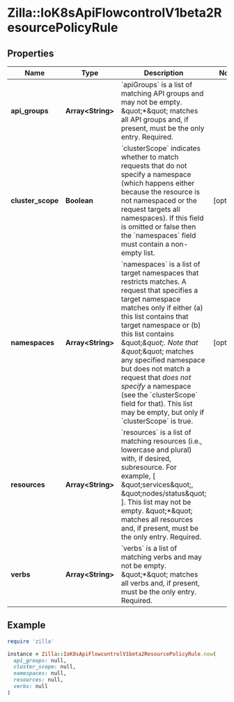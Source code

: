 # Zilla::IoK8sApiFlowcontrolV1beta2ResourcePolicyRule

## Properties

| Name | Type | Description | Notes |
| ---- | ---- | ----------- | ----- |
| **api_groups** | **Array&lt;String&gt;** | &#x60;apiGroups&#x60; is a list of matching API groups and may not be empty. \&quot;*\&quot; matches all API groups and, if present, must be the only entry. Required. |  |
| **cluster_scope** | **Boolean** | &#x60;clusterScope&#x60; indicates whether to match requests that do not specify a namespace (which happens either because the resource is not namespaced or the request targets all namespaces). If this field is omitted or false then the &#x60;namespaces&#x60; field must contain a non-empty list. | [optional] |
| **namespaces** | **Array&lt;String&gt;** | &#x60;namespaces&#x60; is a list of target namespaces that restricts matches.  A request that specifies a target namespace matches only if either (a) this list contains that target namespace or (b) this list contains \&quot;*\&quot;.  Note that \&quot;*\&quot; matches any specified namespace but does not match a request that _does not specify_ a namespace (see the &#x60;clusterScope&#x60; field for that). This list may be empty, but only if &#x60;clusterScope&#x60; is true. | [optional] |
| **resources** | **Array&lt;String&gt;** | &#x60;resources&#x60; is a list of matching resources (i.e., lowercase and plural) with, if desired, subresource.  For example, [ \&quot;services\&quot;, \&quot;nodes/status\&quot; ].  This list may not be empty. \&quot;*\&quot; matches all resources and, if present, must be the only entry. Required. |  |
| **verbs** | **Array&lt;String&gt;** | &#x60;verbs&#x60; is a list of matching verbs and may not be empty. \&quot;*\&quot; matches all verbs and, if present, must be the only entry. Required. |  |

## Example

```ruby
require 'zilla'

instance = Zilla::IoK8sApiFlowcontrolV1beta2ResourcePolicyRule.new(
  api_groups: null,
  cluster_scope: null,
  namespaces: null,
  resources: null,
  verbs: null
)
```

